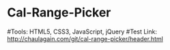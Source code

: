 # Cal-Range-Picker
#Tools: HTML5, CSS3, JavaScript, jQuery
#Test Link: http://chaulagain.com/git/cal-range-picker/header.html
